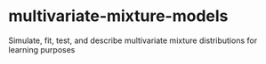 # multivariate-mixture-models
Simulate, fit, test, and describe multivariate mixture distributions for learning purposes
